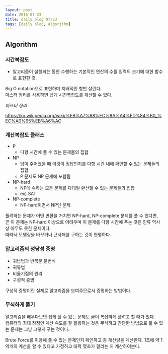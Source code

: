 ```yaml
---
layout: post
date: 2016-07-23
title: daily blog 07/23
tags: [daily blog, algorithm]
---
```


## Algorithm

### 시간복잡도

- 알고리즘이 실행되는 동안 수행하는 기본적인 연산의 수를 입력의 크기에 대한 함수로 표현한 것.

Big O notation으로 표현하며 지배적인 항만 살린다.  
마스터 정리를 사용하면 쉽게 시간복잡도를 계산할 수 있다.

*마스터 정리*

https://ko.wikipedia.org/wiki/%EB%A7%88%EC%8A%A4%ED%84%B0_%EC%A0%95%EB%A6%AC

### 계산복잡도 클래스

* P
  * 다항 시간에 풀 수 있는 문제들의 집합
* NP
  * 답이 주어졌을 때 이것이 정답인지를 다항 시간 내에 확인할 수 있는 문제들의 집합
  * P 문제도 NP 문제에 포함됨
* NP-hard
  * NP에 속하는 모든 문제를 다대일 환산할 수 있는 문제들의 집합
  * ex) SAT
* NP-complete
  * NP-hard이면서 NP인 문제

풀려하는 문제가 어떤 변환을 거치면 NP-hard, NP-complete 문제를 풀 수 있다면,  
곧 이 문제는 NP-hard 이상으로 어려우며 이 문제를 다항 시간에 푸는 것은 인류 역사상 아무도 못한 문제이다.  
따라서 모델링을 바꾸거나 근사해를 구하는 것이 현명하다.

### 알고리즘의 정당성 증명

* 귀납법과 반복문 불변식
* 귀류법
* 비둘기집의 원리
* 구성적 증명

구성적 증명이란 실제로 알고리즘을 보여주므로서 증명하는 방법이다.

### 무식하게 풀기

알고리즘을 배우다보면 쉽게 풀 수 있는 문제도 굳이 복잡하게 풀려고 할 때가 있다.  
컴퓨터의 최대 장점인 계산 속도를 잘 활용하는 것은 무식하고 간단한 방법으로 풀 수 있는 문제는 그냥 그렇게 푸는 것이다.

Brute Force를 이용해 풀 수 있는 문제인지 확인하고 총 계산량을 계산한다. 1초에 약 1억개의 계산을 할 수 있다고 가정하고 대략 몇초가 걸리는 지 계산하여본다.
